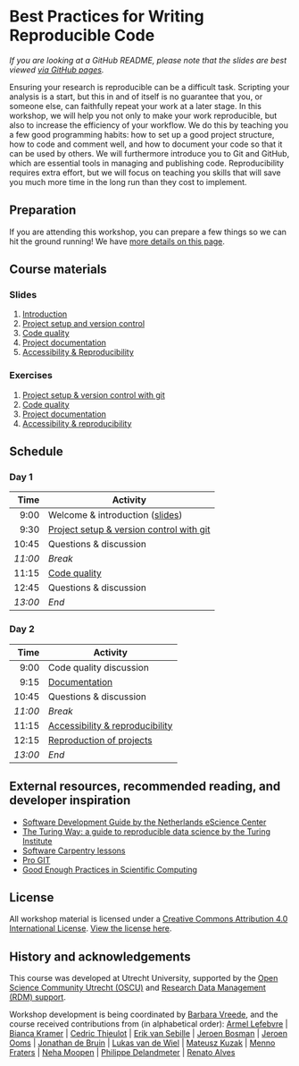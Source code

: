 # Best Practices for Writing Reproducible Code

_If you are looking at a GitHub README, please note that the slides are best viewed [via GitHub pages](https://utrechtuniversity.github.io/workshop-computational-reproducibility/)._

Ensuring your research is reproducible can be a difficult task. Scripting your analysis is a start, but this in and of itself is no guarantee that you, or someone else, can faithfully repeat your work at a later stage. In this workshop, we will help you not only to make your work reproducible, but also to increase the efficiency of your workflow. We do this by teaching you a few good programming habits: how to set up a good project structure, how to code and comment well, and how to document your code so that it can be used by others. We will furthermore introduce you to Git and GitHub, which are essential tools in managing and publishing code. Reproducibility requires extra effort, but we will focus on teaching you skills that will save you much more time in the long run than they cost to implement.

## Preparation

If you are attending this workshop, you can prepare a few things so we can hit the ground running!
We have [more details on this page](preparations).


## Course materials

### Slides
1. [Introduction](slides/slides_introduction.html)
1. [Project setup and version control](slides/slides_project-setup.html)
1. [Code quality](slides/slides_code-quality.html)
1. [Project documentation](slides/slides_documentation.html)
1. [Accessibility & Reproducibility](slides/slides_reproducibility.html)


### Exercises
1. [Project setup & version control with git](exercises/project-setup.md)
1. [Code quality](exercises/code-quality.md) 
1. [Project documentation](exercises/documentation.md) 
1. [Accessibility & reproducibility](exercises/reproducibility.md) 


## Schedule

### Day 1

| Time  | Activity |
|-------:|----------|
| 9:00 | Welcome & introduction ([slides](slides/slides_introduction.html))| 
| 9:30 | [Project setup & version control with git](exercises/project-setup.md) |
| 10:45 | Questions & discussion |
| _11:00_ | _Break_ |
| 11:15 | [Code quality](exercises/code-quality.md)  |
| 12:45 | Questions & discussion |
| _13:00_ | _End_ |


### Day 2

| Time  | Activity |
|-------:|----------|
| 9:00 | Code quality discussion | 
| 9:15 | [Documentation](exercises/documentation.md)  |
| 10:45 | Questions & discussion |
| _11:00_ | _Break_ |
| 11:15 | [Accessibility & reproducibility](exercises/reproducibility.md)  |
| 12:15 | [Reproduction of projects](slides/slides_reproducibility.html#18) |
| _13:00_ | _End_ |


## External resources, recommended reading, and developer inspiration

- [Software Development Guide by the Netherlands eScience Center](https://guide.esciencecenter.nl/)
- [The Turing Way: a guide to reproducible data science by the Turing Institute](https://the-turing-way.netlify.app/welcome)
- [Software Carpentry lessons](https://github.com/swcarpentry/swcarpentry)
- [Pro GIT](https://www.git-scm.com/book/en/v2)
- [Good Enough Practices in Scientific Computing](https://journals.plos.org/ploscompbiol/article?id=10.1371/journal.pcbi.1005510)


## License

All workshop material is licensed under a [Creative Commons Attribution 4.0 International License](http://creativecommons.org/licenses/by/4.0/). [View the license here](https://github.com/UtrechtUniversity/workshop-computational-reproducibility/blob/master/LICENSE.md).


## History and acknowledgements

This course was developed at Utrecht University, supported by the [Open Science Community Utrecht (OSCU)](https://openscience-utrecht.com) and [Research Data Management (RDM) support](https://www.uu.nl/en/research/research-data-management).

Workshop development is being coordinated by [Barbara Vreede](https://github.com/bvreede), and the course received contributions from (in alphabetical order):
[Armel Lefebvre](https://github.com/armell) |
[Bianca Kramer](https://github.com/bmkramer)
| [Cedric Thieulot](https://github.com/cedrict)
| [Erik van Sebille](https://github.com/erikvansebille)
| [Jeroen Bosman](https://github.com/JeroenBosman)
| [Jeroen Ooms](https://github.com/jeroen)
| [Jonathan de Bruin](https://github.com/J535D165)
| [Lukas van de Wiel](https://github.com/hooiberg)
| [Mateusz Kuzak](https://twitter.com/matkuzak)
| [Menno Fraters](https://github.com/MFraters)
| [Neha Moopen](https://github.com/nehamoopen)
| [Philippe Delandmeter](https://github.com/delandmeterp)
| [Renato Alves](https://github.com/unode)